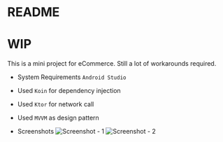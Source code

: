 # README #

# WIP

This is a mini project for eCommerce. Still a lot of workarounds required.


* System Requirements
    `Android Studio`
* Used `Koin` for dependency injection
* Used `Ktor` for network call
* Used `MVVM` as design pattern

* Screenshots
    ![Screenshot - 1](https://github.com/larence-cres/eCommerce-Android/blob/main/screenshots/1.png)
    ![Screenshot - 2](https://github.com/larence-cres/eCommerce-Android/blob/main/screenshots/2.png)